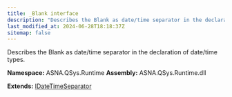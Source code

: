 ```yaml
---
title: _Blank interface
description: "Describes the Blank as date/time separator in the declaration of date/time types. "
last_modified_at: 2024-06-28T18:18:37Z
sitemap: false
---
```


Describes the Blank as date/time separator in the declaration of date/time types.

**Namespace:** ASNA.QSys.Runtime
**Assembly:** ASNA.QSys.Runtime.dll

**Extends:** [IDateTimeSeparator](/reference/runtime/qsys-runtime/i-date-time-separator.html)
<br>
<br>
